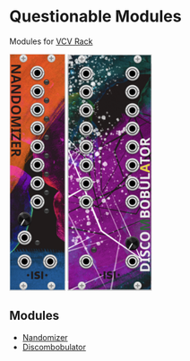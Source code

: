 # Questionable Modules 
Modules for [VCV Rack](https://github.com/VCVRack/Rack)

<img src="https://github.com/isivisi/questionablemodules/blob/master/images/nandomizerImage.PNG?raw=true" width="100
">
<img src="https://github.com/isivisi/questionablemodules/blob/master/images/discombobulatorImage.PNG?raw=true" width="150">

## Modules
- [Nandomizer](https://github.com/isivisi/questionablemodules/wiki/Nandomizer)
- [Discombobulator](https://github.com/isivisi/questionablemodules/wiki/Discombobulator)